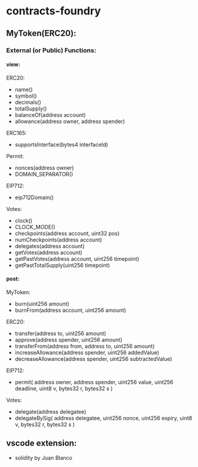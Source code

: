 # contracts-foundry

## MyToken(ERC20):

### External (or Public) Functions:

#### view:

ERC20:

- name()
- symbol()
- decimals()
- totalSupply()
- balanceOf(address account)
- allowance(address owner, address spender)

ERC165:

- supportsInterface(bytes4 interfaceId)

Permit:

- nonces(address owner)
- DOMAIN_SEPARATOR()

EIP712:

- eip712Domain()

Votes:

- clock()
- CLOCK_MODE()
- checkpoints(address account, uint32 pos)
- numCheckpoints(address account)
- delegates(address account)
- getVotes(address account)
- getPastVotes(address account, uint256 timepoint)
- getPastTotalSupply(uint256 timepoint)

#### post:

MyToken:

- burn(uint256 amount)
- burnFrom(address account, uint256 amount)

ERC20:

- transfer(address to, uint256 amount)
- approve(address spender, uint256 amount)
- transferFrom(address from, address to, uint256 amount)
- increaseAllowance(address spender, uint256 addedValue)
- decreaseAllowance(address spender, uint256 subtractedValue)

EIP712:

- permit(
  address owner,
  address spender,
  uint256 value,
  uint256 deadline,
  uint8 v,
  bytes32 r,
  bytes32 s
  )

Votes:

- delegate(address delegatee)
- delegateBySig(
  address delegatee,
  uint256 nonce,
  uint256 expiry,
  uint8 v,
  bytes32 r,
  bytes32 s
  )

## vscode extension:

- solidity by Juan Blanco
